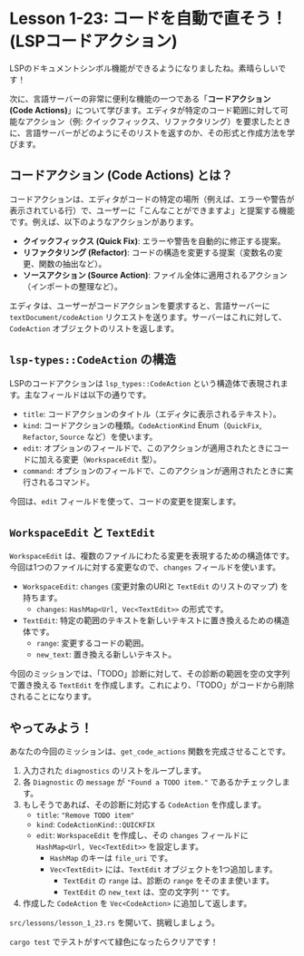 
# Lesson 1-23: コードを自動で直そう！ (LSPコードアクション)

LSPのドキュメントシンボル機能ができるようになりましたね。素晴らしいです！

次に、言語サーバーの非常に便利な機能の一つである「**コードアクション (Code Actions)**」について学びます。エディタが特定のコード範囲に対して可能なアクション（例: クイックフィックス、リファクタリング）を要求したときに、言語サーバーがどのようにそのリストを返すのか、その形式と作成方法を学びます。

## コードアクション (Code Actions) とは？

コードアクションは、エディタがコードの特定の場所（例えば、エラーや警告が表示されている行）で、ユーザーに「こんなことができますよ」と提案する機能です。例えば、以下のようなアクションがあります。

*   **クイックフィックス (Quick Fix)**: エラーや警告を自動的に修正する提案。
*   **リファクタリング (Refactor)**: コードの構造を変更する提案（変数名の変更、関数の抽出など）。
*   **ソースアクション (Source Action)**: ファイル全体に適用されるアクション（インポートの整理など）。

エディタは、ユーザーがコードアクションを要求すると、言語サーバーに `textDocument/codeAction` リクエストを送ります。サーバーはこれに対して、`CodeAction` オブジェクトのリストを返します。

## `lsp-types::CodeAction` の構造

LSPのコードアクションは `lsp_types::CodeAction` という構造体で表現されます。主なフィールドは以下の通りです。

*   `title`: コードアクションのタイトル（エディタに表示されるテキスト）。
*   `kind`: コードアクションの種類。`CodeActionKind` Enum（`QuickFix`, `Refactor`, `Source` など）を使います。
*   `edit`: オプションのフィールドで、このアクションが適用されたときにコードに加える変更（`WorkspaceEdit` 型）。
*   `command`: オプションのフィールドで、このアクションが適用されたときに実行されるコマンド。

今回は、`edit` フィールドを使って、コードの変更を提案します。

## `WorkspaceEdit` と `TextEdit`

`WorkspaceEdit` は、複数のファイルにわたる変更を表現するための構造体です。今回は1つのファイルに対する変更なので、`changes` フィールドを使います。

*   `WorkspaceEdit`: `changes` (変更対象のURIと `TextEdit` のリストのマップ) を持ちます。
    *   `changes`: `HashMap<Url, Vec<TextEdit>>` の形式です。
*   `TextEdit`: 特定の範囲のテキストを新しいテキストに置き換えるための構造体です。
    *   `range`: 変更するコードの範囲。
    *   `new_text`: 置き換える新しいテキスト。

今回のミッションでは、「TODO」診断に対して、その診断の範囲を空の文字列で置き換える `TextEdit` を作成します。これにより、「TODO」がコードから削除されることになります。

## やってみよう！

あなたの今回のミッションは、`get_code_actions` 関数を完成させることです。

1.  入力された `diagnostics` のリストをループします。
2.  各 `Diagnostic` の `message` が `"Found a TODO item."` であるかチェックします。
3.  もしそうであれば、その診断に対応する `CodeAction` を作成します。
    *   `title`: `"Remove TODO item"`
    *   `kind`: `CodeActionKind::QUICKFIX`
    *   `edit`: `WorkspaceEdit` を作成し、その `changes` フィールドに `HashMap<Url, Vec<TextEdit>>` を設定します。
        *   `HashMap` のキーは `file_uri` です。
        *   `Vec<TextEdit>` には、`TextEdit` オブジェクトを1つ追加します。
            *   `TextEdit` の `range` は、診断の `range` をそのまま使います。
            *   `TextEdit` の `new_text` は、空の文字列 `""` です。
4.  作成した `CodeAction` を `Vec<CodeAction>` に追加して返します。

`src/lessons/lesson_1_23.rs` を開いて、挑戦しましょう。

`cargo test` でテストがすべて緑色になったらクリアです！
